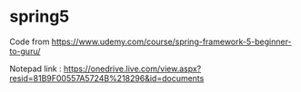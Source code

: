 # spring5
Code from https://www.udemy.com/course/spring-framework-5-beginner-to-guru/

Notepad link : https://onedrive.live.com/view.aspx?resid=81B9F00557A5724B%218296&id=documents
